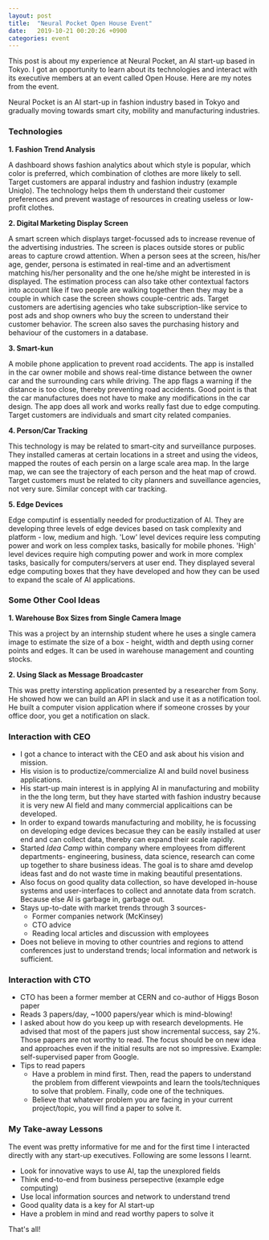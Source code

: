 ```yaml
---
layout: post
title:  "Neural Pocket Open House Event"
date:   2019-10-21 00:20:26 +0900
categories: event
---
```

This post is about my experience at Neural Pocket, an AI start-up based in Tokyo. I got an opportunity to learn about its technologies and interact with its executive members at an event called Open House. Here are my notes from the event.

Neural Pocket is an AI start-up in fashion industry based in Tokyo and gradually moving towards smart city, mobility and manufacturing industries.

### Technologies

**1. Fashion Trend Analysis**

A dashboard shows fashion analytics about which style is popular, which color is preferred, which combination of clothes are more likely to sell. Target customers are apparal industry and fashion industry (example Uniqlo). The technology helps them th understand their customer preferences and prevent wastage of resources in creating useless or low-profit clothes.

**2. Digital Marketing Display Screen**

A smart screen which displays target-focussed ads to increase revenue of the advertising industries. The 
screen is places outside stores or public areas to capture crowd attention. When a person sees at the screen, his/her age, gender, persona is estimated in real-time and an advertisment matching his/her personality and the one he/she might be interested in is displayed. The estimation process can also take other contextual factors into account like if two people are walking together then they may be a couple in which case the screen shows couple-centric ads. Target customers are adertising agencies who take subscription-like service to post ads and shop owners who buy the screen to understand their customer behavior. The screen also saves the purchasing history and behaviour of the customers in a database.

**3. Smart-kun**

A mobile phone application to prevent road accidents. The app is installed in the car owner mobile and shows real-time distance between the owner car and the surrounding cars while driving. The app flags a warning if the distance is too close, thereby preventing road accidents. Good point is that the car manufactures does not have to make any modifications in the car design. The app does all work and works really fast due to edge computing. Target customers are individuals and smart city related companies.

**4. Person/Car Tracking**

This technology is may be related to smart-city and surveillance purposes. They installed cameras at certain locations in a street and using the videos, mapped the routes of each persin on a large scale area map. In the large map, we can see the trajectory of each person and the heat map of crowd. Target customers must be related to city planners and suveillance agencies, not very sure. Similar concept with car tracking.

**5. Edge Devices**

Edge computinf is essentially needed for productization of AI. They are developing three levels of edge devices based on task complexity and platform - low, medium and high. 'Low' level devices require less computing power and work on less complex tasks, basically for mobile phones. 'High' level devices require high computing power and work in more complex tasks, basically for computers/servers at user end. They displayed several edge computing boxes that they have developed and how they can be used to expand the scale of AI applications.

### Some Other Cool Ideas
**1. Warehouse Box Sizes from Single Camera Image**

This was a project by an internship student where he uses a single camera image to estimate the size of a box - height, width and depth using corner points and edges. It can be used in warehouse management and counting stocks.

**2. Using Slack as Message Broadcaster**

This was pretty intersting application presented by a researcher from Sony. He showed how we can build an API in slack and use it as a notification tool. He built a computer vision application where if someone crosses by your office door, you get a notification on slack.

### Interaction with CEO

- I got a chance to interact with the CEO and ask about his vision and mission.
- His vision is to productize/commercialize AI and build novel business applications.
- His start-up main interest is in applying AI in manufacturing and mobility in the the long term, but they have started with fashion industry because it is very new AI field and many commercial applicaitions can be developed.
- In order to expand towards manufacturing and mobility, he is focussing on developing edge devices becasue they can be easily installed at user end and can collect data, thereby can expand their scale rapidly.
- Started *Idea Camp* within company where employees from different departments- engineering, business, data science, research can come up together to share business ideas. The goal is to share amd develop ideas fast and do not waste time in making beautiful presentations.
- Also focus on good quality data collection, so have developed in-house systems and user-interfaces to collect and annotate data from scratch. Because else AI is garbage in, garbage out.
- Stays up-to-date with market trends through 3 sources-
  - Former companies network (McKinsey)
  - CTO advice
  - Reading local articles and discussion with employees
- Does not believe in moving to other countries and regions to attend conferences just to understand trends; local information and network is sufficient.

### Interaction with CTO

- CTO has been a former member at CERN and co-author of Higgs Boson paper
- Reads 3 papers/day, ~1000 papers/year which is mind-blowing!
- I asked about how do you keep up with research developments. He advised that most of the papers just show incremental success, say 2%. Those papers are not worthy to read. The focus should be on new idea and approaches even if the initial results are not so impressive. Example: self-supervised paper from Google.
- Tips to read papers
  - Have a problem in mind first. Then, read the papers to understand the problem from different viewpoints and learn the tools/techniques to solve that problem. Finally, code one of the techniques.
  - Believe that whatever problem you are facing in your current project/topic, you will find a paper to solve it.

### My Take-away Lessons

The event was pretty informative for me and for the first time I interacted directly with any start-up executives. Following are some lessons I learnt.

- Look for innovative ways to use AI, tap the unexplored fields
- Think end-to-end from business persepective (example edge computing)
- Use local information sources and network to understand trend
- Good quality data is a key for AI start-up
- Have a problem in mind and read worthy papers to solve it


That's all!
